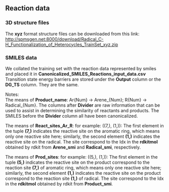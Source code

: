 ## Reaction data
### 3D structure files
The **xyz** format structure files can be downloaded from this link:  
http://spmsgen.net:8000/download/Radical_C-H_Functionalization_of_Heterocycles_TrainSet_xyz.zip

### SMILES data
We collated the training set with the reaction data represented by smiles and placed it in **Canonicalized_SMILES_Reactions_input_data.csv**    
Transition state energy barriers are stored under the **Output** column or the **DG_TS** column. They are the same.   
   
Notes:    
The means of **Product_name**: Ar{Num} -> Arene_{Num}; R{Num} -> Radical_{Num}. The columns after **Divider** are raw information that can be used to assist in determining the similarity of reactants and products. The SMILES before the **Divider** column all have been canonicalized.   
   
The means of **React_sites_Ar_R**: for example: ((7,), (1,)): The first element in the tuple **(7,)** indicates the reactive site on the aromatic ring, which means only one reactive site here; similarly, the second element **(1,)** indicates the reactive site on the radical. The site correspond to the Idx in the **rdkitmol** obtained by rdkit from **Arene_smi** and **Radical_smi**, respectively.
   
The means of **Prod_sites**: for example: ((5,), (1,)): The first element in the tuple **(5,)** indicates the reactive site on the product correspond to the reaction site **(7,)** of aromatic ring, which means only one reactive site here; similarly, the second element **(1,)** indicates the reactive site on the product correspond to the reaction site **(1,)** of radical. The site correspond to the Idx in the **rdkitmol** obtained by rdkit from **Product_smi**.
